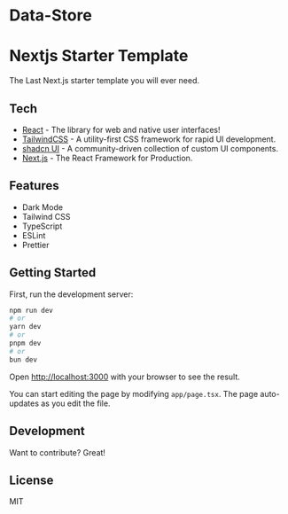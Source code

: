 
# Data-Store

# Nextjs Starter Template

The Last Next.js starter template you will ever need.

## Tech

- [React](https://react.dev/) - The library for web and native user interfaces!
- [TailwindCSS](https://tailwindcss.com/) - A utility-first CSS framework for rapid UI development.
- [shadcn UI](https://ui.shadcn.com/) - A community-driven collection of custom UI components.
- [Next.js](https://nextjs.org/) - The React Framework for Production.

## Features

- Dark Mode
- Tailwind CSS
- TypeScript
- ESLint
- Prettier

## Getting Started

First, run the development server:

```bash
npm run dev
# or
yarn dev
# or
pnpm dev
# or
bun dev
```

Open [http://localhost:3000](http://localhost:3000) with your browser to see the result.

You can start editing the page by modifying `app/page.tsx`. The page auto-updates as you edit the file.

## Development

Want to contribute? Great!

## License

MIT


